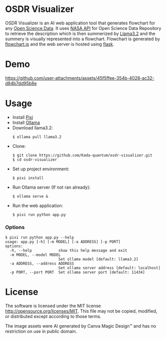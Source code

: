 # OSDR Visualizer
OSDR Visualizer is an AI web application tool that generates flowchart for any [Open Science Data](https://www.nasa.gov/osdr/).
It uses [NASA API](https://api.nasa.gov/) for Open Science Data Repository to retrieve the description which is then summerized by [Llama3.2](https://ollama.com/library/llama3.2) and the summery is visually represented into a flowchart.
Flowchart is generated by [flowchart.js](https://flowchart.js.org/) and the web server is hosted using [flask](https://github.com/pallets/flask).
# Demo
https://github.com/user-attachments/assets/45f5ffee-354b-4028-ac32-d84b7dd95b8e
# Usage
 - Install [Pixi](https://prefix.dev/)
 - Install [Ollama](https://ollama.com/)
 - Download llama3.2:
   ```
   $ ollama pull llama3.2
   ```
 - Clone:
   ```
   $ git clone https://github.com/Kada-quantum/osdr-visualizer.git
   $ cd osdr-visualizer
   ```
 - Set up project environment:
   ```
   $ pixi install
   ```
 - Run Ollama server (If not ran already):
   ```
   $ ollama serve &
   ```
 - Run the web application:
   ```
   $ pixi run python app.py
   ```
### Options
```
$ pixi run python app.py --help
usage: app.py [-h] [-m MODEL] [-a ADDRESS] [-p PORT]
options:
  -h, --help            show this help message and exit
  -m MODEL, --model MODEL
                        Set ollama model [default: llama3.2]
  -a ADDRESS, --address ADDRESS
                        Set ollama server address [default: localhost]
  -p PORT, --port PORT  Set ollama server port [default: 11434]
```
# License
The software is licensed under the MIT license http://opensource.org/licenses/MIT. This file may not be copied, modified, or distributed except according to those terms.

The image assets were AI generated by Canva Magic Design™ and has no restriction on use in public domain.
